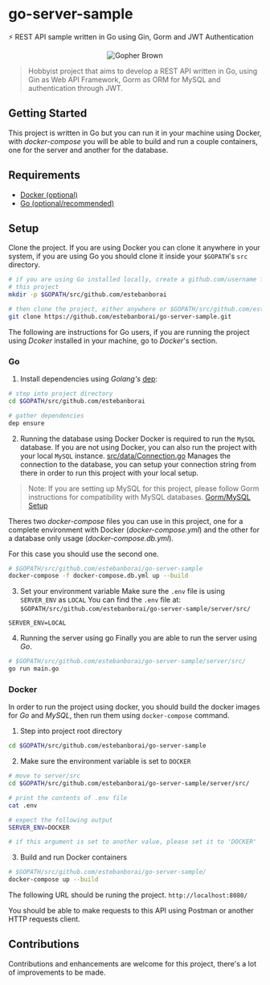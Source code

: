 # go-server-sample
⚡ REST API sample written in Go using Gin, Gorm and JWT Authentication

<div align="center">
	<img src="https://raw.githubusercontent.com/estebanborai/go-server-sample/master/misc/gopher.png" alt="Gopher Brown" />
</div>

> Hobbyist project that aims to develop a REST API written in Go, using Gin as Web API Framework, Gorm as ORM for MySQL and authentication through JWT.

## Getting Started
This project is written in Go but you can run it in your machine using Docker,
with *docker-compose* you will be able to build and run a couple containers, one for
the server and another for the database.

## Requirements
-	[Docker (optional)](https://www.docker.com/get-started)
- [Go (optional/recommended)](https://www.docker.com/get-started)

## Setup
Clone the project. If you are using Docker you can clone it anywhere in your system, if you are using Go
you should clone it inside your `$GOPATH`'s `src` directory.

```bash
# if you are using Go installed locally, create a github.com/username folder for
# this project
mkdir -p $GOPATH/src/github.com/estebanborai

# then clone the project, either anywhere or $GOPATH/src/github.com/estebanborai/
git clone https://github.com/estebanborai/go-server-sample.git
```

The following are instructions for Go users, if you are running the project using *Dcoker* installed in your machine, go to *Docker*'s section.

### Go
1. Install dependencies using *Golang's* [dep](https://golang.github.io/dep/):
```bash
# step into project directory
cd $GOPATH/src/github.com/estebanborai

# gather dependencies
dep ensure
```

2. Running the database using Docker
Docker is required to run the `MySQL` database.
If you are not using Docker, you can also run the project with your local `MySQL` instance.
[src/data/Connection.go](https://github.com/estebanborai/go-server-sample/blob/master/server/src/data/Connection.go) Manages the connection to the database, you can setup your connection string
from there in order to run this project with your local setup.

> Note: If you are setting up MySQL for this project, please follow Gorm instructions for compatibility with MySQL databases. [Gorm/MySQL Setup](http://gorm.io/docs/connecting_to_the_database.html#MySQL)

Theres two *docker-compose* files you can use in this project, one for a complete environment with Docker (*docker-compose.yml*) and the other for a database only usage (*docker-compose.db.yml*).

For this case you should use the second one.
```bash
# $GOPATH/src/github.com/estebanborai/go-server-sample
docker-compose -f docker-compose.db.yml up --build
```

3. Set your environment variable
Make sure the `.env` file is using `SERVER_ENV` as `LOCAL`
You can find the `.env` file at: `$GOPATH/src/github.com/estebanborai/go-server-sample/server/src/`
```
SERVER_ENV=LOCAL

```

4. Running the server using go
Finally you are able to run the server using *Go*.
```bash
# $GOPATH/src/github.com/estebanborai/go-server-sample/server/src/
go run main.go
```

### Docker
In order to run the project using docker, you should build the docker images for *Go* and *MySQL*, then run them using `docker-compose` command.

1. Step into project root directory
```bash
cd $GOPATH/src/github.com/estebanborai/go-server-sample
```

2. Make sure the environment variable is set to `DOCKER`
```bash
# move to server/src
cd $GOPATH/src/github.com/estebanborai/go-server-sample/server/src/

# print the contents of .env file
cat .env

# expect the following output
SERVER_ENV=DOCKER

# if this argument is set to another value, please set it to 'DOCKER'
```

3. Build and run Docker containers
```bash
# $GOPATH/src/github.com/estebanborai/go-server-sample/
docker-compose up --build
```

The following URL should be runing the project.
`http://localhost:8080/`

You should be able to make requests to this API using Postman or another HTTP requests client.

## Contributions
Contributions and enhancements are welcome for this project, there's a lot of improvements to be made.
